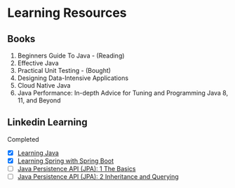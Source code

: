 # Learning Resources

## Books

1. Beginners Guide To Java - (Reading)
2. Effective Java
3. Practical Unit Testing - (Bought)
4. Designing Data-Intensive Applications
5. Cloud Native Java
6. Java Performance: In-depth Advice for Tuning and Programming Java 8, 11, and Beyond

## Linkedin Learning

Completed
- [x] [Learning Java](https://www.linkedin.com/learning/learning-java-4/)
- [x] [Learning Spring with Spring Boot](https://www.linkedin.com/learning/learning-spring-with-spring-boot-2)
- [ ] [Java Persistence API (JPA): 1 The Basics](https://www.linkedin.com/learning/java-persistence-api-jpa-1-the-basics)
- [ ] [Java Persistence API (JPA): 2 Inheritance and Querying](https://www.linkedin.com/learning/java-persistence-api-jpa-2-inheritance-and-querying)